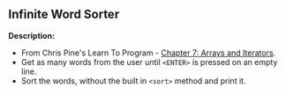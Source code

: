 ## Infinite Word Sorter

**Description:**
- From Chris Pine's Learn To Program - [Chapter 7: Arrays and Iterators](https://pine.fm/LearnToProgram/chap_07.html).
- Get as many words from the user until `<ENTER>` is pressed on an empty line.
- Sort the words, without the built in `<sort>` method and print it.